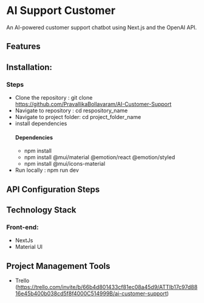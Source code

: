 # **AI Support Customer**
An AI-powered customer support chatbot using Next.js and the OpenAI API.

## **Features**

## **Installation:**  
### **Steps**  
- Clone the repository : git clone https://github.com/PravallikaBollavaram/AI-Customer-Support
- Navigate to repository : cd respository_name
- Navigate to project folder: cd project_folder_name
- install dependencies  
  #### **Dependencies**
  - npm install
  - npm install @mui/material @emotion/react @emotion/styled
  - npm install @mui/icons-material
- Run locally : npm run dev

## **API Configuration Steps**

## **Technology Stack**  
### **Front-end:**  
- NextJs
- Material UI

## **Project Management Tools**
- Trello (https://trello.com/invite/b/66b4d801433cf81ec08a45d9/ATTIb17c97d8816e45b400b038cd5f8f4000C514999B/ai-customer-support)
